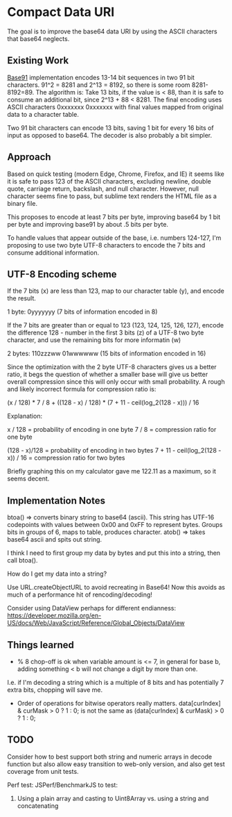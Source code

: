 Compact Data URI
================

The goal is to improve the base64 data URI by using the ASCII characters that base64 neglects.

Existing Work
-------------
[Base91](http://base91.sourceforge.net/) implementation encodes 13-14 bit sequences in two 91 bit
characters. 91^2 = 8281 and 2^13 = 8192, so there is some room 8281-8192=89. The algorithm is:
Take 13 bits, if the value is < 88, than it is safe to consume an additional bit, since 2^13 + 88 <
8281. The final encoding uses ASCII characters
0xxxxxxx 0xxxxxxx with final values mapped from original data to a character table.

Two 91 bit characters can encode 13 bits, saving 1 bit for every 16 bits of input as opposed to
base64. The decoder is also probably a bit simpler.

Approach
--------

Based on quick testing (modern Edge, Chrome, Firefox, and IE) it seems like it is safe to pass
123 of the ASCII characters, excluding newline, double quote, carriage return, backslash, and null
character. However, null character seems fine to pass, but sublime text renders the HTML file as
a binary file.

This proposes to encode at least 7 bits per byte, improving base64 by 1 bit per byte and improving
base91 by about .5 bits per byte.

To handle values that appear outside of the base, i.e. numbers 124-127, I'm proposing to use two
byte UTF-8 characters to encode the 7 bits and consume additional information.

UTF-8 Encoding scheme
---------------------

If the 7 bits (x) are less than 123, map to our character table (y), and
encode the result.

1 byte: 0yyyyyyy (7 bits of information encoded in 8)

If the 7 bits are greater than or equal to 123 (123, 124, 125, 126, 127), encode the difference
128 - number in the first 3 bits (z) of a UTF-8 two byte character, and use the remaining bits
for more informatin (w)

2 bytes: 110zzzww 01wwwwww (15 bits of information encoded in 16)

Since the optimization with the 2 byte UTF-8 characters gives us a better ratio, it begs the
question of whether a smaller base will give us better overall compression since this will
only occur with small probability. A rough and likely incorrect formula for compression ratio is:

(x / 128) * 7 / 8 + ((128 - x) / 128) * (7 + 11 - ceil(log_2(128 - x))) / 16

Explanation:

x / 128 = probability of encoding in one byte
7 / 8 = compression ratio for one byte

(128 - x)/128 = probability of encoding in two bytes
7 + 11 - ceil(log_2(128 - x)) / 16 = compression ratio for two bytes

Briefly graphing this on my calculator gave me 122.11 as a maximum, so it seems decent.


Implementation Notes
--------------------
btoa() => converts binary string to base64 (ascii). This string has UTF-16 codepoints with values between 0x00 and 0xFF to represent bytes. Groups bits in groups of 6, maps to table, produces character.
atob() => takes base64 ascii and spits out string.

I think I need to first group my data by bytes and put this into a string, then call btoa().

How do I get my data into a string?

Use URL.createObjectURL to avoid recreating in Base64! Now this avoids as much of a performance hit
of rencoding/decoding!

Consider using DataView perhaps for different endianness:
https://developer.mozilla.org/en-US/docs/Web/JavaScript/Reference/Global_Objects/DataView


Things learned
--------------
- % 8 chop-off is ok when variable amount is <= 7, in general for base b, adding something < b will
not change a digit by more than one.

I.e. if I'm decoding a string which is a multiple of 8 bits and has potentially 7 extra bits,
chopping will save me.

- Order of operations for bitwise operators really matters.
data[curIndex] & curMask > 0 ? 1 : 0;
is not the same as
(data[curIndex] & curMask) > 0 ? 1 : 0;


TODO
----
Consider how to best support both string and numeric arrays in decode function but also allow
easy transition to web-only version, and also get test coverage from unit tests.


Perf test:
JSPerf/BenchmarkJS to test:
1. Using a plain array and casting to Uint8Array vs. using a string and concatenating